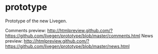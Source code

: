 prototype
=========

Prototype of the new Livegen.

Comments preview: http://htmlpreview.github.com/?https://github.com/livegen/prototype/blob/master/comments.html
News preview: http://htmlpreview.github.com/?https://github.com/livegen/prototype/blob/master/news.html
